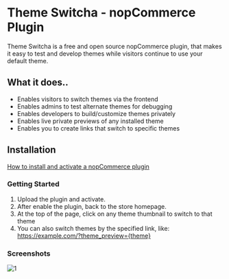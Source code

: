 ﻿Theme Switcha - nopCommerce Plugin
===

Theme Switcha is a free and open source nopCommerce plugin, that makes it easy to test and develop themes while visitors continue to use your default theme.

## What it does..

- Enables visitors to switch themes via the frontend
- Enables admins to test alternate themes for debugging
- Enables developers to build/customize themes privately
- Enables live private previews of any installed theme
- Enables you to create links that switch to specific themes

## Installation

[How to install and activate a nopCommerce plugin](https://docs.nopcommerce.com/en/getting-started/advanced-configuration/plugins-in-nopcommerce.html)

### Getting Started

1. Upload the plugin and activate. 
2. After enable the plugin, back to the store homepage.
4. At the top of the page, click on any theme thumbnail to switch to that theme
5. You can also switch themes by the specified link, like: https://example.com/?theme_preview={theme}

### Screenshots

![1](https://github.com/yamoolcom/yamool-nop-theme-switcha/raw/master/feature-1.jpg)
